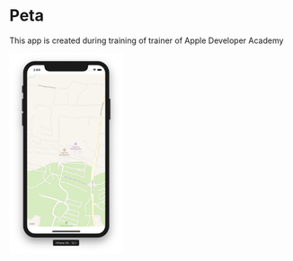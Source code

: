 # Peta

This app is created during training of trainer of Apple Developer Academy

<img src="screenshots/01.png" width="40%">
